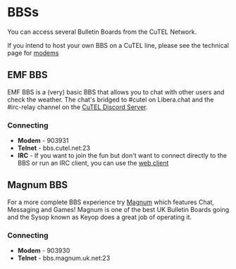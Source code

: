 # BBSs

You can access several Bulletin Boards from the CuTEL Network.  

If you intend to host your own BBS on a CuTEL line, please see the technical page for [modems](../technical/modems.md)

## EMF BBS

EMF BBS is a (very) basic BBS that allows you to chat with other users and check the weather. The chat's bridged to #cutel on Libera.chat and the #irc-relay channel on the [CuTEL Discord Server](https://discord.gg/aSNTDwzvAR).

### Connecting

* **Modem** - 903931
* **Telnet** - bbs.cutel.net:23
* **IRC** - If you want to join the fun but don't want to connect directly to the BBS or run an IRC client, you can use the [web client](https://web.libera.chat/gamja/#cutel)

## Magnum BBS

For a more complete BBS experience try [Magnum](https://bbs.magnum.uk.net/) which features Chat, Messaging and Games! Magnum is one of the best UK Bulletin Boards going and the Sysop known as Keyop does a great job of operating it.

### Connecting

* **Modem** - 903930
* **Telnet** - bbs.magnum.uk.net:23

